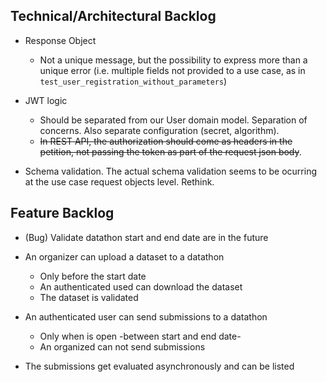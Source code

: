 
## Technical/Architectural Backlog

 * Response Object
   - Not a unique message, but the possibility to express more than a unique error (i.e. multiple fields not provided to a use case, as in `test_user_registration_without_parameters`)

 * JWT logic
   - Should be separated from our User domain model. Separation of concerns. Also separate configuration (secret, algorithm).
   - ~~In REST API, the authorization should come as headers in the petition, not passing the token as part of the request json body~~.

 * Schema validation. The actual schema validation seems to be ocurring at the use case request objects level. Rethink.

## Feature Backlog

 * (Bug) Validate datathon start and end date are in the future

 * An organizer can upload a dataset to a datathon
   - Only before the start date
   - An authenticated used can download the dataset
   - The dataset is validated

 * An authenticated user can send submissions to a datathon
   - Only when is open -between start and end date-
   - An organized can not send submissions

 * The submissions get evaluated asynchronously and can be listed
